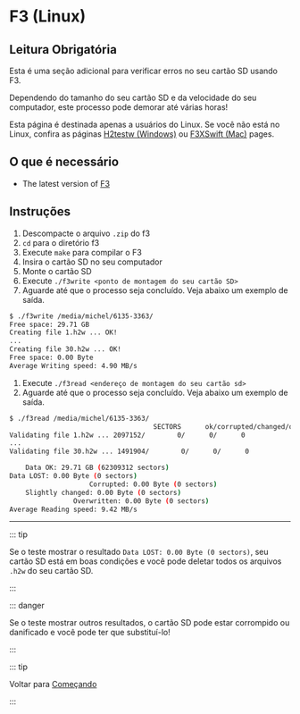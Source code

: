 # F3 (Linux)

## Leitura Obrigatória

Esta é uma seção adicional para verificar erros no seu cartão SD usando F3.

Dependendo do tamanho do seu cartão SD e da velocidade do seu computador, este processo pode demorar até várias horas!

Esta página é destinada apenas a usuários do Linux. Se você não está no Linux, confira as páginas [H2testw (Windows)](h2testw-\(windows\)) ou [F3XSwift (Mac)](f3xswift-\(mac\)) pages.

## O que é necessário

- The latest version of [F3](https://github.com/AltraMayor/f3/releases/latest)

## Instruções

1. Descompacte o arquivo `.zip` do f3
2. `cd` para o diretório f3
3. Execute `make` para compilar o F3
4. Insira o cartão SD no seu computador
5. Monte o cartão SD
6. Execute `./f3write <ponto de montagem do seu cartão SD>`
7. Aguarde até que o processo seja concluído. Veja abaixo um exemplo de saída.

```bash
$ ./f3write /media/michel/6135-3363/
Free space: 29.71 GB
Creating file 1.h2w ... OK!
...
Creating file 30.h2w ... OK!
Free space: 0.00 Byte
Average Writing speed: 4.90 MB/s
```

1. Execute `./f3read <endereço de montagem do seu cartão sd>`
2. Aguarde até que o processo seja concluído. Veja abaixo um exemplo de saída.

```bash
$ ./f3read /media/michel/6135-3363/
									SECTORS      ok/corrupted/changed/overwritten
Validating file 1.h2w ... 2097152/        0/      0/      0
...
Validating file 30.h2w ... 1491904/        0/      0/      0

	Data OK: 29.71 GB (62309312 sectors)
Data LOST: 0.00 Byte (0 sectors)
					Corrupted: 0.00 Byte (0 sectors)
	Slightly changed: 0.00 Byte (0 sectors)
				Overwritten: 0.00 Byte (0 sectors)
Average Reading speed: 9.42 MB/s
```

___

::: tip

Se o teste mostrar o resultado `Data LOST: 0.00 Byte (0 sectors)`, seu cartão SD está em boas condições e você pode deletar todos os arquivos `.h2w` do seu cartão SD.

:::

::: danger

Se o teste mostrar outros resultados, o cartão SD pode estar corrompido ou danificado e você pode ter que substituí-lo!

:::

::: tip

Voltar para [Começando](get-started)

:::

